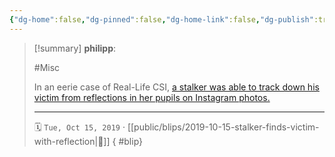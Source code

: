 ```yaml
---
{"dg-home":false,"dg-pinned":false,"dg-home-link":false,"dg-publish":true,"type":"blip","created-date":"2019-10-15T00:00:00","disabled rules":["yaml-title","yaml-title-alias","file-name-heading"],"title":"philipp @ 2019-10-15","dg-permalink":"2019/10/15/stalker-finds-victim-with-reflection/","updated-date":"2025-04-30T22:27:35","dg-path":"blips/2019-10-15-stalker-finds-victim-with-reflection.md","permalink":"/2019/10/15/stalker-finds-victim-with-reflection/","dgPassFrontmatter":true,"created":"2019-10-15T00:00:00","updated":"2025-04-30T22:27:35"}
---
```


> [!summary] **philipp**:
>
> #Misc
>
> In an eerie case of Real-Life CSI, [a stalker was able to track down his victim from reflections in her pupils on Instagram photos.](https://www.newsweek.com/stalker-finds-idol-reflection-pupils-1464373)
> - - -
>
> 🗓️ `Tue, Oct 15, 2019` · [[public/blips/2019-10-15-stalker-finds-victim-with-reflection\|🔗]]
{ #blip}

